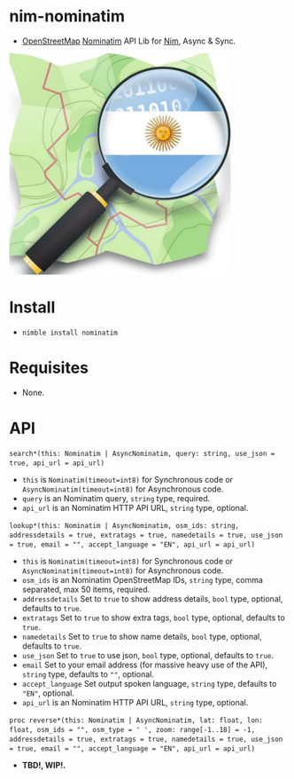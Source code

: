 # nim-nominatim

- [OpenStreetMap](https://openstreetmap.org) [Nominatim](https://nominatim.openstreetmap.org) API Lib for [Nim](https://nim-lang.org), Async & Sync.

![OpenStreetMap](https://raw.githubusercontent.com/juancarlospaco/nim-overpass/master/osm.jpg)


# Install

- `nimble install nominatim`


# Requisites

- None.


# API

`search*(this: Nominatim | AsyncNominatim, query: string, use_json = true, api_url = api_url)`

- `this` is `Nominatim(timeout=int8)` for Synchronous code or `AsyncNominatim(timeout=int8)` for Asynchronous code.
- `query` is an Nominatim query, `string` type, required.
- `api_url` is an Nominatim HTTP API URL, `string` type, optional.


`lookup*(this: Nominatim | AsyncNominatim, osm_ids: string, addressdetails = true, extratags = true, namedetails = true, use_json = true, email = "", accept_language = "EN", api_url = api_url)`

- `this` is `Nominatim(timeout=int8)` for Synchronous code or `AsyncNominatim(timeout=int8)` for Asynchronous code.
- `osm_ids` is an Nominatim OpenStreetMap IDs, `string` type, comma separated, max 50 items, required.
- `addressdetails` Set to `true` to show address details, `bool` type, optional, defaults to `true`.
- `extratags` Set to `true` to show extra tags, `bool` type, optional, defaults to `true`.
- `namedetails` Set to `true` to show name details, `bool` type, optional, defaults to `true`.
- `use_json` Set to `true` to use json, `bool` type, optional, defaults to `true`.
- `email` Set to your email address (for massive heavy use of the API), `string` type, defaults to `""`, optional.
- `accept_language` Set output spoken language, `string` type, defaults to `"EN"`, optional.
- `api_url` is an Nominatim HTTP API URL, `string` type, optional.


`proc reverse*(this: Nominatim | AsyncNominatim, lat: float, lon: float, osm_ids = "", osm_type = ' ', zoom: range[-1..18] = -1, addressdetails = true, extratags = true, namedetails = true, use_json = true, email = "", accept_language = "EN", api_url = api_url)`

- **TBD!, WIP!.**
